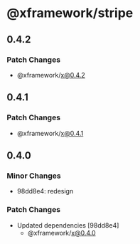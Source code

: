 # @xframework/stripe

## 0.4.2

### Patch Changes

- @xframework/x@0.4.2

## 0.4.1

### Patch Changes

- @xframework/x@0.4.1

## 0.4.0

### Minor Changes

- 98dd8e4: redesign

### Patch Changes

- Updated dependencies [98dd8e4]
  - @xframework/x@0.4.0
